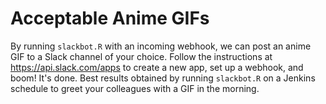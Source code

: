# Acceptable Anime GIFs

By running `slackbot.R` with an incoming webhook, we can post an anime GIF to a Slack channel of your choice.
Follow the instructions at https://api.slack.com/apps to create a new app, set up a webhook, and boom!
It's done.
Best results obtained by running `slackbot.R` on a Jenkins schedule to greet your colleagues with a GIF in the morning.
